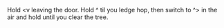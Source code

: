 Hold <v leaving the door. Hold ^ til you ledge hop, then switch to ^> in the air and hold until you clear the tree.

